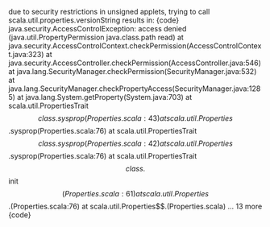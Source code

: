 due to security restrictions in unsigned applets, trying to call scala.util.properties.versionString results in:
{code}
java.security.AccessControlException: access denied (java.util.PropertyPermission java.class.path read)
  at java.security.AccessControlContext.checkPermission(AccessControlContext.java:323)
  at java.security.AccessController.checkPermission(AccessController.java:546)
  at java.lang.SecurityManager.checkPermission(SecurityManager.java:532)
  at java.lang.SecurityManager.checkPropertyAccess(SecurityManager.java:1285)
  at java.lang.System.getProperty(System.java:703)
  at scala.util.PropertiesTrait$$class.sysprop(Properties.scala:43)
  at scala.util.Properties$$.sysprop(Properties.scala:76)
  at scala.util.PropertiesTrait$$class.sysprop(Properties.scala:42)
  at scala.util.Properties$$.sysprop(Properties.scala:76)
  at scala.util.PropertiesTrait$$class.$$init$$(Properties.scala:61)
  at scala.util.Properties$$.<init>(Properties.scala:76)
  at scala.util.Properties$$.<clinit>(Properties.scala)
  ... 13 more
{code}

